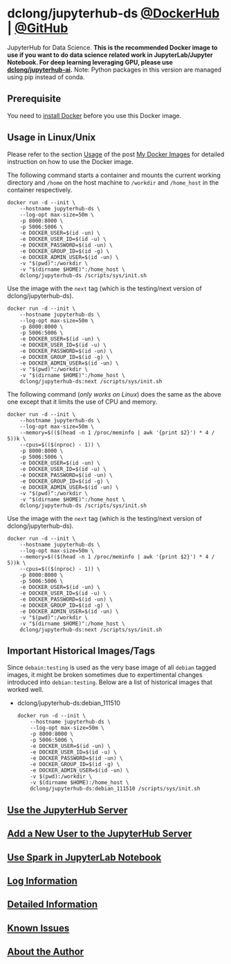 # dclong/jupyterhub-ds [@DockerHub](https://hub.docker.com/r/dclong/jupyterhub-ds/) | [@GitHub](https://github.com/dclong/docker-jupyterhub-ds)

JupyterHub for Data Science.
**This is the recommended Docker image to use
if you want to do data science related work in JupyterLab/Jupyter Notebook.
For deep learning leveraging GPU, 
please use [dclong/jupyterhub-ai](https://hub.docker.com/r/dclong/jupyterhub-ai/).**
Note: Python packages in this version are managed using pip instead of conda.

## Prerequisite
You need to [install Docker](http://www.legendu.net/en/blog/docker-installation/) before you use this Docker image.

## Usage in Linux/Unix

Please refer to the section
[Usage](http://www.legendu.net/en/blog/my-docker-images/#usage)
of the post [My Docker Images](http://www.legendu.net/en/blog/my-docker-images/) 
for detailed instruction on how to use the Docker image.

The following command starts a container 
and mounts the current working directory and `/home` on the host machine 
to `/workdir` and `/home_host` in the container respectively.
```
docker run -d --init \
    --hostname jupyterhub-ds \
    --log-opt max-size=50m \
    -p 8000:8000 \
    -p 5006:5006 \
    -e DOCKER_USER=$(id -un) \
    -e DOCKER_USER_ID=$(id -u) \
    -e DOCKER_PASSWORD=$(id -un) \
    -e DOCKER_GROUP_ID=$(id -g) \
    -e DOCKER_ADMIN_USER=$(id -un) \
    -v "$(pwd)":/workdir \
    -v "$(dirname $HOME)":/home_host \
    dclong/jupyterhub-ds /scripts/sys/init.sh
```
Use the image with the `next` tag (which is the testing/next version of dclong/jupyterhub-ds).
```
docker run -d --init \
    --hostname jupyterhub-ds \
    --log-opt max-size=50m \
    -p 8000:8000 \
    -p 5006:5006 \
    -e DOCKER_USER=$(id -un) \
    -e DOCKER_USER_ID=$(id -u) \
    -e DOCKER_PASSWORD=$(id -un) \
    -e DOCKER_GROUP_ID=$(id -g) \
    -e DOCKER_ADMIN_USER=$(id -un) \
    -v "$(pwd)":/workdir \
    -v "$(dirname $HOME)":/home_host \
    dclong/jupyterhub-ds:next /scripts/sys/init.sh
```
The following command (*only works on Linux*) does the same as the above one 
except that it limits the use of CPU and memory.
```
docker run -d --init \
    --hostname jupyterhub-ds \
    --log-opt max-size=50m \
    --memory=$(($(head -n 1 /proc/meminfo | awk '{print $2}') * 4 / 5))k \
    --cpus=$(($(nproc) - 1)) \
    -p 8000:8000 \
    -p 5006:5006 \
    -e DOCKER_USER=$(id -un) \
    -e DOCKER_USER_ID=$(id -u) \
    -e DOCKER_PASSWORD=$(id -un) \
    -e DOCKER_GROUP_ID=$(id -g) \
    -e DOCKER_ADMIN_USER=$(id -un) \
    -v "$(pwd)":/workdir \
    -v "$(dirname $HOME)":/home_host \
    dclong/jupyterhub-ds /scripts/sys/init.sh
```
Use the image with the `next` tag (which is the testing/next version of dclong/jupyterhub-ds).
```
docker run -d --init \
    --hostname jupyterhub-ds \
    --log-opt max-size=50m \
    --memory=$(($(head -n 1 /proc/meminfo | awk '{print $2}') * 4 / 5))k \
    --cpus=$(($(nproc) - 1)) \
    -p 8000:8000 \
    -p 5006:5006 \
    -e DOCKER_USER=$(id -un) \
    -e DOCKER_USER_ID=$(id -u) \
    -e DOCKER_PASSWORD=$(id -un) \
    -e DOCKER_GROUP_ID=$(id -g) \
    -e DOCKER_ADMIN_USER=$(id -un) \
    -v "$(pwd)":/workdir \
    -v "$(dirname $HOME)":/home_host \
    dclong/jupyterhub-ds:next /scripts/sys/init.sh
```
## Important Historical Images/Tags 

Since `debain:testing` is used as the very base image of all `debian` tagged images,
it might be broken sometimes due to expertimental changes 
introduced into `debian:testing`.
Below are a list of historical images that worked well.

- dclong/jupyterhub-ds:debian_111510 
    ```
    docker run -d --init \
        --hostname jupyterhub-ds \
        --log-opt max-size=50m \
        -p 8000:8000 \
        -p 5006:5006 \
        -e DOCKER_USER=$(id -un) \
        -e DOCKER_USER_ID=$(id -u) \
        -e DOCKER_PASSWORD=$(id -un) \
        -e DOCKER_GROUP_ID=$(id -g) \
        -e DOCKER_ADMIN_USER=$(id -un) \
        -v $(pwd):/workdir \
        -v $(dirname $HOME):/home_host \
        dclong/jupyterhub-ds:debian_111510 /scripts/sys/init.sh
    ```

## [Use the JupyterHub Server](http://www.legendu.net/en/blog/my-docker-images/#use-the-jupyterhub-server)

## [Add a New User to the JupyterHub Server](http://www.legendu.net/en/blog/my-docker-images/#add-a-new-user-to-the-jupyterhub-server)

## [Use Spark in JupyterLab Notebook](http://www.legendu.net/en/blog/my-docker-images/#use-spark-in-jupyterlab-notebook)

## [Log Information](http://www.legendu.net/en/blog/my-docker-images/#docker-container-logs)

## [Detailed Information](http://www.legendu.net/en/blog/my-docker-images/#list-of-images-and-detailed-information) 

## [Known Issues](http://www.legendu.net/en/blog/my-docker-images/#known-issues)

## [About the Author](http://www.legendu.net/pages/about)
